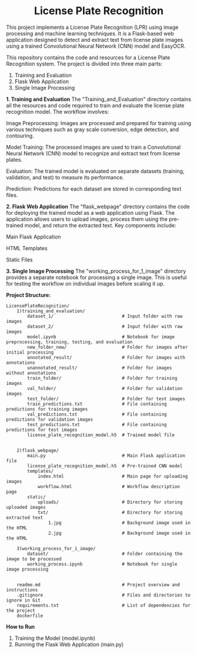 <h1 align="center">License Plate Recognition</h1>

This project implements a License Plate Recognition (LPR) using image processing and machine learning techniques. It is a Flask-based web application designed to detect and extract text from license plate images using a trained Convolutional Neural Network (CNN) model and EasyOCR.

This repository contains the code and resources for a License Plate Recognition system. The project is divided into three main parts: 
 1) Training and Evaluation
 2) Flask Web Application 
 3) Single Image Processing

**1. Training and Evaluation**
The "Training_and_Evaluation" directory contains all the resources and code required to train and evaluate the license plate recognition model. The workflow involves:

Image Preprocessing: Images are processed and prepared for training using various techniques such as gray scale conversion, edge detection, and contouring.

Model Training: The processed images are used to train a Convolutional Neural Network (CNN) model to recognize and extract text from license plates.

Evaluation: The trained model is evaluated on separate datasets (training, validation, and test) to measure its performance.

Prediction: Predictions for each dataset are stored in corresponding text files.

**2. Flask Web Application**
The "flask_webpage" directory contains the code for deploying the trained model as a web application using Flask. The application allows users to upload images, process them using the pre-trained model, and return the extracted text. Key components include:

Main Flask Application

HTML Templates

Static Files

**3. Single Image Processing**
The "working_process_for_1_image" directory provides a separate notebook for processing a single image. This is useful for testing the workflow on individual images before scaling it up.


**Project Structure:**

    LicensePlateRecognition/
        1)training_and_evaluation/
            dataset_1/                          # Input folder with raw images
            dataset_2/                          # Input folder with raw images       
            model.ipynb                         # Notebook for image preprocessing, training, testing, and evaluation  
            new_folder_new/                     # Folder for images after initial processing        
            annotated_result/                   # Folder for images with annotations        
            unannotated_result/                 # Folder for images without annotations       
            train_folder/                       # Folder for training images
            val_folder/                         # Folder for validation images       
            test_folder/                        # Folder for test images
            train_predictions.txt               # File containing predictions for training images
            val_predictions.txt                 # File containing predictions for validation images
            test_predictions.txt                # File containing predictions for test images
            license_plate_recognition_model.h5  # Trained model file


        2)flask_webpage/
            main.py                             # Main Flask application file
            license_plate_recognition_model.h5  # Pre-trained CNN model
            templates/
                index.html                      # Main page for uploading images
                workflow.html                   # Workflow description page
            static/
                uploads/                        # Directory for storing uploaded images
                txt/                            # Directory for storing extracted text
                    1.jpg                       # Background image used in the HTML
                    2.jpg                       # Background image used in the HTML
        
        3)working_process_for_1_image/
            dataset/                            # Folder containing the image to be processed
            working_process.ipynb               # Notebook for single image processing
    
    
        readme.md                               # Project overview and instructions    
        .gitignore                              # Files and directories to ignore in Git    
        requirements.txt                        # List of dependencies for the project
        dockerfile                              

**How to Run**
1. Training the Model (model.ipynb) 
2. Running the Flask Web Application (main.py)


